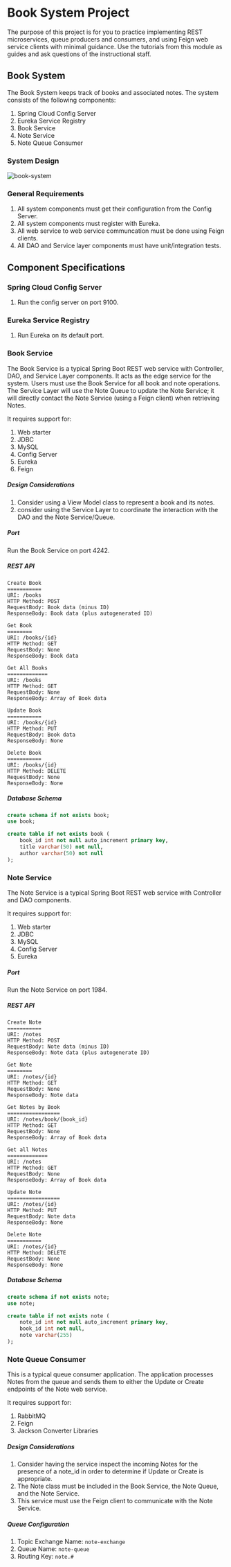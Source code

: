 # Book System Project

The purpose of this project is for you to practice implementing REST microservices, queue producers and consumers, and using Feign web service clients with minimal guidance. Use the tutorials from this module as guides and ask questions of the instructional staff.

## Book System

The Book System keeps track of books and associated notes. The system consists of the following components:

1. Spring Cloud Config Server
2. Eureka Service Registry
3. Book Service
4. Note Service
5. Note Queue Consumer

### System Design

![book-system](images/book-system.png)



### General Requirements

1. All system components must get their configuration from the Config Server.
2. All system components must register with Eureka.
3. All web service to web service communcation must be done using Feign clients.
4. All DAO and Service layer components must have unit/integration tests.

## Component Specifications

### Spring Cloud Config Server

1. Run the config server on port 9100.

### Eureka Service Registry

1. Run Eureka on its default port.

### Book Service

The Book Service is a typical Spring Boot REST web service with Controller, DAO, and Service Layer components. It acts as the edge service for the system. Users must use the Book Service for all book and note operations. The Service Layer will use the Note Queue to update the Note Service; it will directly contact the Note Service (using a Feign client) when retrieving Notes.

It requires support for:

1. Web starter
2. JDBC
3. MySQL
4. Config Server
5. Eureka
6. Feign

##### Design Considerations

1. Consider using a View Model class to represent a book and its notes.
2. consider using the Service Layer to coordinate the interaction with the DAO and the Note Service/Queue.

##### Port

Run the Book Service on port 4242.

##### REST API

```
Create Book
===========
URI: /books
HTTP Method: POST
RequestBody: Book data (minus ID)
ResponseBody: Book data (plus autogenerated ID)

Get Book
========
URI: /books/{id}
HTTP Method: GET
RequestBody: None
ResponseBody: Book data

Get All Books
=============
URI: /books
HTTP Method: GET
RequestBody: None
ResponseBody: Array of Book data

Update Book
===========
URI: /books/{id}
HTTP Method: PUT
RequestBody: Book data
ResponseBody: None

Delete Book
===========
URI: /books/{id}
HTTP Method: DELETE
RequestBody: None
ResponseBody: None
```

##### Database Schema

```sql
create schema if not exists book;
use book;

create table if not exists book (
	book_id int not null auto_increment primary key,
    title varchar(50) not null,
    author varchar(50) not null
);
```

### Note Service

The Note Service is a typical Spring Boot REST web service with Controller and DAO components.

It requires support for:

1. Web starter
2. JDBC
3. MySQL
4. Config Server
5. Eureka

##### Port

Run the Note Service on port 1984.

##### REST API

```
Create Note
===========
URI: /notes
HTTP Method: POST
RequestBody: Note data (minus ID)
ResponseBody: Note data (plus autogenerate ID)

Get Note
========
URI: /notes/{id}
HTTP Method: GET
RequestBody: None
ResponseBody: Note data

Get Notes by Book
=================
URI: /notes/book/{book_id}
HTTP Method: GET
RequestBody: None
ResponseBody: Array of Book data

Get all Notes
=============
URI: /notes
HTTP Method: GET
RequestBody: None
ResponseBody: Array of Book data

Update Note
=================
URI: /notes/{id}
HTTP Method: PUT
RequestBody: Note data
ResponseBody: None

Delete Note
===========
URI: /notes/{id}
HTTP Method: DELETE
RequestBody: None
ResponseBody: None
```



##### Database Schema

```sql
create schema if not exists note;
use note;

create table if not exists note (
	note_id int not null auto_increment primary key,
    book_id int not null,
    note varchar(255)
);
```

### Note Queue Consumer

This is a typical queue consumer application. The application processes Notes from the queue and sends them to either the Update or Create endpoints of the Note web service.

It requires support for:

1. RabbitMQ
2. Feign
3. Jackson Converter Libraries

##### Design Considerations

1. Consider having the service inspect the incoming Notes for the presence of a note_id in order to determine if Update or Create is appropriate.
2. The Note class must be included in the Book Service, the Note Queue, and the Note Service.
3. This service must use the Feign client to communicate with the Note Service.

##### Queue Configuration

1. Topic Exchange Name: ```note-exchange```
2. Queue Name: ```note-queue```
3. Routing Key: ```note.#```